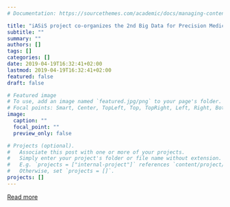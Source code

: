 ```yaml
---
# Documentation: https://sourcethemes.com/academic/docs/managing-content/

title: "iASiS project co-organizes the 2nd Big Data for Precision Medicine Symposium (BDPM 2019)"
subtitle: ""
summary: ""
authors: []
tags: []
categories: []
date: 2019-04-19T16:32:41+02:00
lastmod: 2019-04-19T16:32:41+02:00
featured: false
draft: false

# Featured image
# To use, add an image named `featured.jpg/png` to your page's folder.
# Focal points: Smart, Center, TopLeft, Top, TopRight, Left, Right, BottomLeft, Bottom, BottomRight.
image:
  caption: ""
  focal_point: ""
  preview_only: false

# Projects (optional).
#   Associate this post with one or more of your projects.
#   Simply enter your project's folder or file name without extension.
#   E.g. `projects = ["internal-project"]` references `content/project/deep-learning/index.md`.
#   Otherwise, set `projects = []`.
projects: []
---
```

[Read more](https://www.iit.demokritos.gr/newsevents/2nd-big-data-for-precision-medicine-symposium-organised-by-iasis-project-2/)